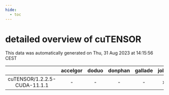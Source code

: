 ```yaml
---
hide:
  - toc
---
```


detailed overview of cuTENSOR
=============================


This data was automatically generated on Thu, 31 Aug 2023 at 14:15:56 CEST  

| |accelgor|doduo|donphan|gallade|joltik|skitty|swalot|victini|
| :---: | :---: | :---: | :---: | :---: | :---: | :---: | :---: | :---: |
|cuTENSOR/1.2.2.5-CUDA-11.1.1|-|-|-|-|x|-|-|-|
